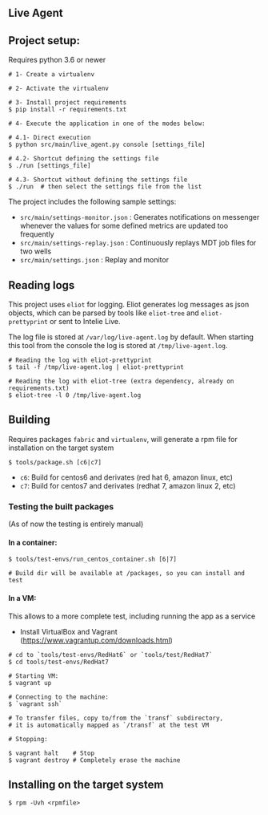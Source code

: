 Live Agent
----------

## Project setup:

Requires python 3.6 or newer

```shell
# 1- Create a virtualenv

# 2- Activate the virtualenv

# 3- Install project requirements
$ pip install -r requirements.txt

# 4- Execute the application in one of the modes below:

# 4.1- Direct execution
$ python src/main/live_agent.py console [settings_file]

# 4.2- Shortcut defining the settings file
$ ./run [settings_file]

# 4.3- Shortcut without defining the settings file
$ ./run  # then select the settings file from the list
```

The project includes the following sample settings:

- `src/main/settings-monitor.json` : Generates notifications on messenger whenever the values for some defined metrics are updated too frequently
- `src/main/settings-replay.json` : Continuously replays MDT job files for two wells
- `src/main/settings.json` : Replay and monitor


## Reading logs

This project uses `eliot` for logging. Eliot generates log messages as json objects,
which can be parsed by tools like `eliot-tree` and `eliot-prettyprint` or sent to Intelie Live.

The log file is stored at `/var/log/live-agent.log` by default. When starting this tool from the
console the log is stored at `/tmp/live-agent.log`.

```shell
# Reading the log with eliot-prettyprint
$ tail -f /tmp/live-agent.log | eliot-prettyprint

# Reading the log with eliot-tree (extra dependency, already on requirements.txt)
$ eliot-tree -l 0 /tmp/live-agent.log
```


## Building

Requires packages `fabric` and `virtualenv`, will generate a rpm file for installation on the target system

```shell
$ tools/package.sh [c6|c7]
```

- `c6`: Build for centos6 and derivates (red hat 6, amazon linux, etc)
- `c7`: Build for centos7 and derivates (redhat 7, amazon linux 2, etc)


### Testing the built packages

(As of now the testing is entirely manual)


#### In a container:

```shell
$ tools/test-envs/run_centos_container.sh [6|7]

# Build dir will be available at /packages, so you can install and test
```

#### In a VM:

This allows to a more complete test, including running the app as a service

- Install VirtualBox and Vagrant (https://www.vagrantup.com/downloads.html)

```shell
# cd to `tools/test-envs/RedHat6` or `tools/test/RedHat7`
$ cd tools/test-envs/RedHat7

# Starting VM:
$ vagrant up

# Connecting to the machine:
$ `vagrant ssh`

# To transfer files, copy to/from the `transf` subdirectory,
# it is automatically mapped as `/transf` at the test VM

# Stopping:

$ vagrant halt    # Stop
$ vagrant destroy # Completely erase the machine
```


## Installing on the target system

```shell
$ rpm -Uvh <rpmfile>
```

